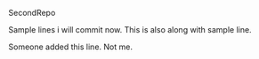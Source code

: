 SecondRepo

Sample lines i will commit now. 
This is also along with sample line.


Someone added this line. Not me.


